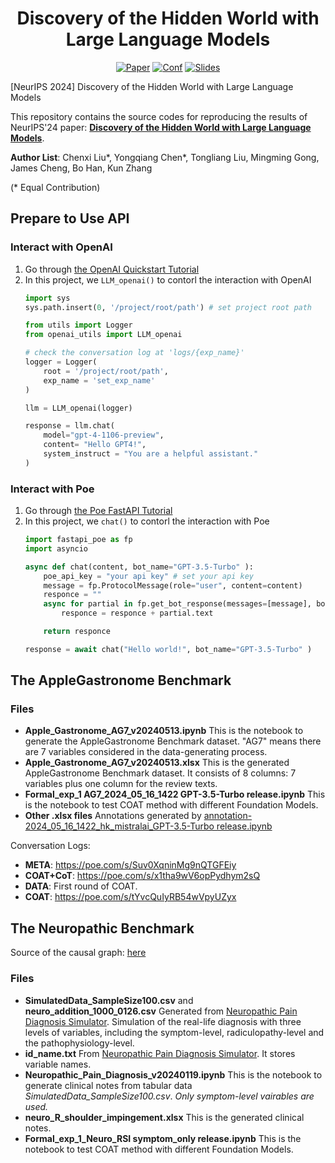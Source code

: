 <h1 align='center'>
Discovery of the Hidden World with Large Language Models
</h1>

<p align='center'>
<a href="https://arxiv.org/abs/2402.03941"><img src="https://img.shields.io/badge/arXiv-2402.03941-b31b1b.svg" alt="Paper"></a> 
<a href="https://neurips.cc/"><img src="https://img.shields.io/badge/Pub-NeurIPS'24-blue" alt="Conf"></a> 
<a href="https://causalcoat.github.io/"><img src="https://img.shields.io/badge/website-CausalCOAT-D76364" alt="Slides"></a> 
</p>


[NeurIPS 2024] Discovery of the Hidden World with Large Language Models

This repository contains the source codes for reproducing the results of NeurIPS'24 paper: [**Discovery of the Hidden World with Large Language Models**]().

**Author List**: Chenxi Liu*, Yongqiang Chen*, Tongliang Liu, Mingming Gong, James Cheng, Bo Han, Kun Zhang

(* Equal Contribution)

## Prepare to Use API

### Interact with OpenAI

1. Go through [the OpenAI Quickstart Tutorial](https://platform.openai.com/docs/quickstart?context=python)
2. In this project, we `LLM_openai()` to contorl the interaction with OpenAI
    ```python
    import sys
    sys.path.insert(0, '/project/root/path') # set project root path

    from utils import Logger
    from openai_utils import LLM_openai

    # check the conversation log at 'logs/{exp_name}'
    logger = Logger(
        root = '/project/root/path', 
        exp_name = 'set_exp_name'
    )

    llm = LLM_openai(logger)

    response = llm.chat(
        model="gpt-4-1106-preview",
        content= "Hello GPT4!",
        system_instruct = "You are a helpful assistant."
    )
    ``` 

### Interact with Poe

1. Go through [the Poe FastAPI Tutorial](https://creator.poe.com/docs/accessing-other-bots-on-poe)
2. In this project, we `chat()` to contorl the interaction with Poe
    ```python
    import fastapi_poe as fp
    import asyncio

    async def chat(content, bot_name="GPT-3.5-Turbo" ):
        poe_api_key = "your api key" # set your api key
        message = fp.ProtocolMessage(role="user", content=content)
        responce = ""
        async for partial in fp.get_bot_response(messages=[message], bot_name=bot_name, api_key=poe_api_key): 
            responce = responce + partial.text

        return responce

    response = await chat("Hello world!", bot_name="GPT-3.5-Turbo" )
    ``` 


## The AppleGastronome Benchmark

### Files

- **Apple_Gastronome_AG7_v20240513.ipynb** This is the notebook to generate the AppleGastronome Benchmark dataset. "AG7" means there are 7 variables considered in the data-generating process.
- **Apple_Gastronome_AG7_v20240513.xlsx** This is the generated AppleGastronome Benchmark dataset. It consists of 8 columns: 7 variables plus one column for the review texts.
- **Formal_exp_1 AG7_2024_05_16_1422 GPT-3.5-Turbo release.ipynb** This is the notebook to test COAT method with different Foundation Models. 
- **Other .xlsx files** Annotations generated by [annotation-2024_05_16_1422_hk_mistralai_GPT-3.5-Turbo release.ipynb](https://colab.research.google.com/drive/1GHUIk631UzD-lI49H_0eTJc9YKJ2lwxe?usp=sharing)

Conversation Logs:
- **META**: https://poe.com/s/Suv0XqninMg9nQTGFEiy
- **COAT+CoT**: https://poe.com/s/x1tha9wV6opPydhym2sQ
- **DATA**: First round of COAT.
- **COAT**: https://poe.com/s/tYvcQuIyRB54wVpyUZyx


##  The Neuropathic Benchmark

Source of the causal graph: [here](https://observablehq.com/@turuibo/the-complete-causal-graph-of-neuropathic-pain-diagnosis)

### Files

- **SimulatedData_SampleSize100.csv** and **neuro_addition_1000_0126.csv** Generated from [Neuropathic Pain Diagnosis Simulator](https://github.com/TURuibo/Neuropathic-Pain-Diagnosis-Simulator). Simulation of the real-life diagnosis with three levels of variables, including the symptom-level, radiculopathy-level and the pathophysiology-level.
- **id_name.txt** From [Neuropathic Pain Diagnosis Simulator](https://github.com/TURuibo/Neuropathic-Pain-Diagnosis-Simulator). It stores variable names.
- **Neuropathic_Pain_Diagnosis_v20240119.ipynb** This is the notebook to generate clinical notes from tabular data *SimulatedData_SampleSize100.csv*. *Only symptom-level vairables are used.*
- **neuro_R_shoulder_impingement.xlsx** This is the generated clinical notes.
- **Formal_exp_1_Neuro_RSI symptom_only release.ipynb** This is the notebook to test COAT method with different Foundation Models. 



